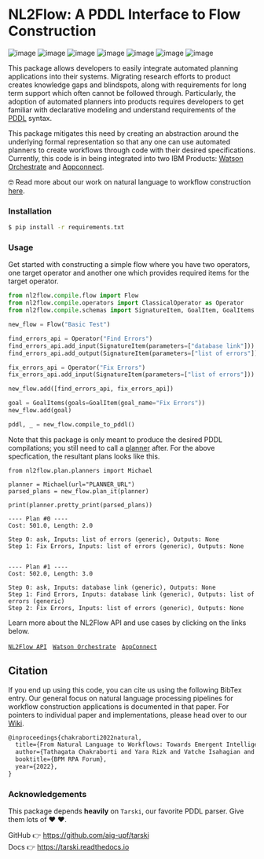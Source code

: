 # NL2Flow: A PDDL Interface to Flow Construction

![image](https://img.shields.io/badge/python-3.8-darkblue)
![image](https://img.shields.io/badge/tarski-0.8.2-blue)
![image](https://img.shields.io/badge/code%20style-black-black)
![image](https://img.shields.io/badge/linting-pylint-yellow)
![image](https://img.shields.io/badge/linting-flake8-yellow)
![image](https://img.shields.io/badge/typing-mypy-orange)
![image](https://img.shields.io/badge/tests-passing-brightgreen)

This package allows developers to easily integrate automated planning applications into their systems. Migrating research efforts to product creates knowledge gaps and blindspots, along with requirements for long term support which often cannot be followed through. Particularly, the adoption of automated planners into products requires developers to get familiar with declarative modeling and understand requirements of the [PDDL](https://en.wikipedia.org/wiki/Planning_Domain_Definition_Language) syntax. 

This package mitigates this need by creating an abstraction around the underlying formal representation so that any one can use automated planners to create workflows through code with their desired specifications. Currently, this code is in being integrated into two IBM Products: [Watson Orchestrate](https://www.ibm.com/products/watson-orchestrate) and [Appconnect](https://www.ibm.com/cloud/app-connect). 

&#129299; Read more about our work on natural language to workflow construction [here](https://link.springer.com/chapter/10.1007/978-3-031-16168-1_8).

### Installation

```bash
$ pip install -r requirements.txt
```

### Usage

Get started with constructing a simple flow where you have two operators, one target operator and another one which provides required items for the target operator.

```python
from nl2flow.compile.flow import Flow
from nl2flow.compile.operators import ClassicalOperator as Operator
from nl2flow.compile.schemas import SignatureItem, GoalItem, GoalItems

new_flow = Flow("Basic Test")

find_errors_api = Operator("Find Errors")
find_errors_api.add_input(SignatureItem(parameters=["database link"]))
find_errors_api.add_output(SignatureItem(parameters=["list of errors"]))

fix_errors_api = Operator("Fix Errors")
fix_errors_api.add_input(SignatureItem(parameters=["list of errors"]))

new_flow.add([find_errors_api, fix_errors_api])

goal = GoalItems(goals=GoalItem(goal_name="Fix Errors"))
new_flow.add(goal)

pddl, _ = new_flow.compile_to_pddl()
```

Note that this package is only meant to produce the desired PDDL compilations; you still need to call a [planner](nl2flow/plan) after.
For the above specfication, the resultant plans looks like this. 

```
from nl2flow.plan.planners import Michael

planner = Michael(url="PLANNER_URL")
parsed_plans = new_flow.plan_it(planner)

print(planner.pretty_print(parsed_plans))
```

```commadline
---- Plan #0 ----
Cost: 501.0, Length: 2.0

Step 0: ask, Inputs: list of errors (generic), Outputs: None
Step 1: Fix Errors, Inputs: list of errors (generic), Outputs: None


---- Plan #1 ----
Cost: 502.0, Length: 3.0

Step 0: ask, Inputs: database link (generic), Outputs: None
Step 1: Find Errors, Inputs: database link (generic), Outputs: list of errors (generic)
Step 2: Fix Errors, Inputs: list of errors (generic), Outputs: None
```

Learn more about the NL2Flow API and use cases by clicking on the links below. 

[`NL2Flow API`](https://github.ibm.com/aicl/nl2flow/wiki/NL2Flow-API) &nbsp;
[`Watson Orchestrate`](https://github.ibm.com/aicl/nl2flow/wiki/Watson-Orchestrate) &nbsp;
[`AppConnect`](https://github.ibm.com/aicl/nl2flow/wiki/AppConnect) 


## Citation

If you end up using this code, you can cite us using the following BibTex entry. Our general focus on natural language processing pipelines for workflow construction applications is documented in that paper. For pointers to individual paper and implementations, please head over to our [Wiki](https://github.ibm.com/aicl/nl2flow/wiki). 

```latex
@inproceedings{chakraborti2022natural,
  title={From Natural Language to Workflows: Towards Emergent Intelligence in Robotic Process Automation},
  author={Tathagata Chakraborti and Yara Rizk and Vatche Isahagian and Burak Aksar and Francesco Fuggitti},
  booktitle={BPM RPA Forum},
  year={2022},
}
```

### Acknowledgements

This package depends **heavily** on `Tarski`, our favorite PDDL parser. Give them lots of &#9829; &#9829;. 

GitHub &#128073; https://github.com/aig-upf/tarski  
Docs &#128073; https://tarski.readthedocs.io



